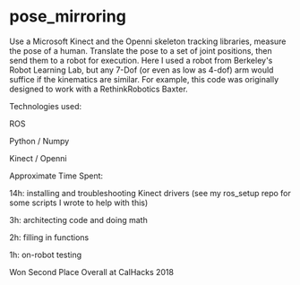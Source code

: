 # pose_mirroring
Use a Microsoft Kinect and the Openni skeleton tracking libraries, measure the pose of a human. Translate the pose to a set of joint positions, then send them to a robot for execution. Here I used a robot from Berkeley's Robot Learning Lab, but any 7-Dof (or even as low as 4-dof) arm would suffice if the kinematics are similar. For example, this code was originally designed to work with a RethinkRobotics Baxter.

Technologies used:

ROS

Python / Numpy

Kinect / Openni


Approximate Time Spent:

14h: installing and troubleshooting Kinect drivers (see my ros_setup repo for some scripts I wrote to help with this)

3h: architecting code and doing math

2h: filling in functions

1h: on-robot testing


Won Second Place Overall at CalHacks 2018
